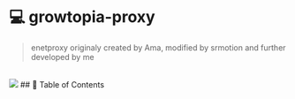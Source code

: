 # 💻 growtopia-proxy
> enetproxy originaly created by Ama, modified by srmotion and further developed by me
 <br>
<img src="https://img.shields.io/static/v1?label=Version&message=2.4&color=orange"></img>
## 🚩 Table of Contents

